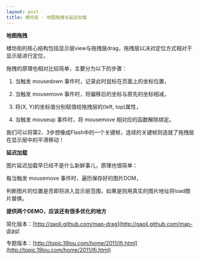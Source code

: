 ```yaml
---
layout: post
title: 楼坊街 - 地图拖拽与延迟加载
---
```


**地图拖拽**

楼坊街的核心结构包括显示层view与拖拽层drag，拖拽层以决对定位方式相对于显示层进行定位，

拖拽的原理也相对比较简单，主要分为以下的步骤：

1. 当触发 mousedown 事件时，记录此时鼠标在页面上的坐标位置，

2. 当触发 mousemove 事件时，将偏移后的坐标与原先的坐标相减，

3. 将(X, Y)的坐标值分别赋值给拖拽层的(left, top)属性，

4. 当触发 mouseup 事件时，将 mousemove 相对应的函数解除绑定。

我们可以将第2、3步想像成Flash中的一个关键帧，连续的关键帧则造就了拖拽层在显示层中的平滑移动！

**延迟加载**

图片延迟加载早已经不是什么新鲜事儿，原理也很简单：

每当触发 mousemove 事件时，遍历保存好的图片DOM，

判断图片的位置是否即将进入显示层范围，如果是则用真实的图片地址将load图片替换。

**提供两个DEMO，应该还有很多优化的地方**

简化版本：[http://gaoli.github.com/map-drag](http://gaoli.github.com/map-drag)

专题版本：[http://topic.19lou.com/home/2011/lfj.html](http://topic.19lou.com/home/2011/lfj.html)
